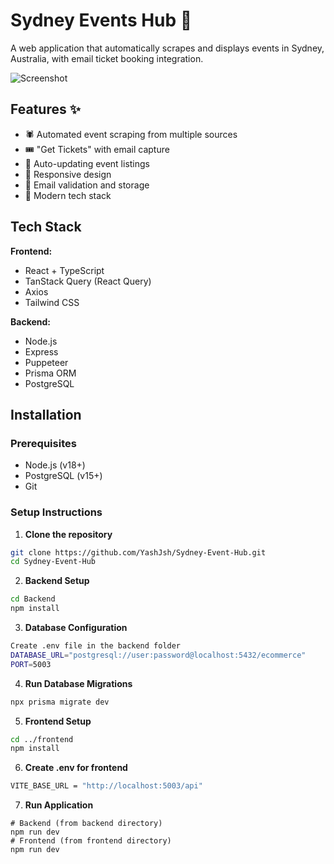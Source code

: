 # Sydney Events Hub 🎉

A web application that automatically scrapes and displays events in Sydney, Australia, with email ticket booking integration.

![Screenshot](screenshot.png) <!-- Add actual screenshot later -->

## Features ✨
- 🕷️ Automated event scraping from multiple sources
- 🎟️ "Get Tickets" with email capture
- 🔄 Auto-updating event listings
- 📱 Responsive design
- 📧 Email validation and storage
- 🚀 Modern tech stack

## Tech Stack

**Frontend:**
- React + TypeScript
- TanStack Query (React Query)
- Axios
- Tailwind CSS

**Backend:**
- Node.js
- Express
- Puppeteer
- Prisma ORM
- PostgreSQL

## Installation

### Prerequisites
- Node.js (v18+)
- PostgreSQL (v15+)
- Git

### Setup Instructions

1. **Clone the repository**
```bash
git clone https://github.com/YashJsh/Sydney-Event-Hub.git
cd Sydney-Event-Hub
```

2. **Backend Setup**
```bash
cd Backend
npm install
```

3. **Database Configuration**
```bash
Create .env file in the backend folder 
DATABASE_URL="postgresql://user:password@localhost:5432/ecommerce"
PORT=5003
```
4. **Run Database Migrations**
```bash
npx prisma migrate dev
```
5. **Frontend Setup**
```bash
cd ../frontend
npm install
```
6. **Create .env for frontend**
```bash
VITE_BASE_URL = "http://localhost:5003/api"
```

7. **Run Application**
```
# Backend (from backend directory)
npm run dev
# Frontend (from frontend directory)
npm run dev
```
